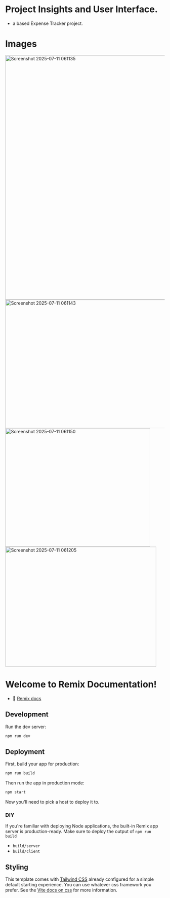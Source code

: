 # Project Insights and User Interface.
 - a based Expense Tracker project. 

# Images 
<img width="669" height="771" alt="Screenshot 2025-07-11 061135" src="https://github.com/user-attachments/assets/e414d189-801c-4388-9487-f981c034071d" />

<img width="618" height="405" alt="Screenshot 2025-07-11 061143" src="https://github.com/user-attachments/assets/1f9cdeb1-11d5-443b-b31a-011e730d5d4b" />

<img width="458" height="374" alt="Screenshot 2025-07-11 061150" src="https://github.com/user-attachments/assets/5b889d54-bbb9-4add-8b31-24c5161147aa" />

<img width="477" height="378" alt="Screenshot 2025-07-11 061205" src="https://github.com/user-attachments/assets/232a6503-3414-4ef8-8da2-e5f6c19a4bd4" />

# Welcome to Remix Documentation!
- 📖 [Remix docs](https://remix.run/docs)
## Development
Run the dev server:
```sh
npm run dev
```
## Deployment
First, build your app for production:
```sh
npm run build
```
Then run the app in production mode:
```sh
npm start
```
Now you'll need to pick a host to deploy it to.
### DIY
If you're familiar with deploying Node applications, the built-in Remix app server is production-ready.
Make sure to deploy the output of `npm run build`
- `build/server`
- `build/client`
## Styling
This template comes with [Tailwind CSS](https://tailwindcss.com/) already configured for a simple default starting experience. You can use whatever css framework you prefer. See the [Vite docs on css](https://vitejs.dev/guide/features.html#css) for more information.

